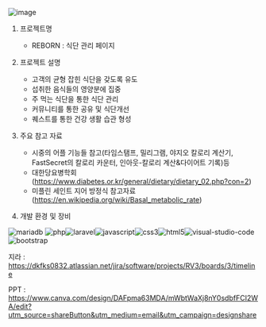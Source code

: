 ![image](https://github.com/PHP-506-wdye/project-2/assets/126547805/1497c0d8-5154-4adf-9e62-fd86c9e5c126)

1. 프로젝트명
   - REBORN : 식단 관리 페이지
2. 프로젝트 설명
   - 고객의 균형 잡힌 식단을 갖도록 유도
   - 섭취한 음식들의 영양분에 집중
   - 주 먹는 식단을 통한 식단 관리
   - 커뮤니티를 통한 공유 및 식단개선
   - 퀘스트를 통한 건강 생활 습관 형성

3. 주요 참고 자료
   - 시중의 어플 기능들 참고(타임스탬프, 밀리그램, 야지오 칼로리 계산기, FastSecret의 칼로리 카운터, 인아웃-칼로리 계산&다이어트 기록)등
   - 대한당요병학회(https://www.diabetes.or.kr/general/dietary/dietary_02.php?con=2)
   - 미플린 세인트 지어 방정식 참고자료(https://en.wikipedia.org/wiki/Basal_metabolic_rate)

4. 개발 환경 및 장비
   
![mariadb](https://github.com/PHP-506-wdye/project-2/assets/126547805/1816a975-eec0-4960-87ca-c66ddca34fa2)
![php](https://github.com/PHP-506-wdye/project-2/assets/126547805/4e60555c-e228-4625-ab55-1ffc29650c2c)![laravel](https://github.com/PHP-506-wdye/project-2/assets/126547805/94a7b14d-d788-4515-b3b6-5e3ba5df0e0b)![javascript](https://github.com/PHP-506-wdye/project-2/assets/126547805/f9e4157c-0bf0-4ddf-8f74-0b291ac6bcf4)![css3](https://github.com/PHP-506-wdye/project-2/assets/126547805/238fd694-2056-4969-9035-b3b6f095923a)![html5](https://github.com/PHP-506-wdye/project-2/assets/126547805/ef5011d9-5fd1-4391-b57f-11f907b45097)![visual-studio-code](https://github.com/PHP-506-wdye/project-2/assets/126547805/ea1e0a09-9bf9-46b7-9cb5-42fedd776ada)![bootstrap](https://github.com/PHP-506-wdye/project-2/assets/126547805/33c44e47-3165-414e-ab5d-fea85ecbf2b2)



지라 : https://dkfks0832.atlassian.net/jira/software/projects/RV3/boards/3/timeline

PPT : https://www.canva.com/design/DAFpma63MDA/mWbtWaXj8nY0sdbfFCI2WA/edit?utm_source=shareButton&utm_medium=email&utm_campaign=designshare
